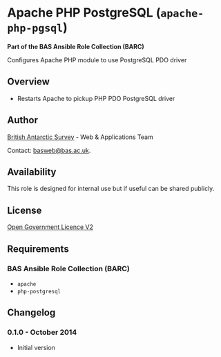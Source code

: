 # Apache PHP PostgreSQL (`apache-php-pgsql`)

**Part of the BAS Ansible Role Collection (BARC)**

Configures Apache PHP module to use PostgreSQL PDO driver

## Overview

* Restarts Apache to pickup PHP PDO PostgreSQL driver

## Author

[British Antarctic Survey](http://www.antarctica.ac.uk) - Web & Applications Team

Contact: [basweb@bas.ac.uk](mailto:basweb@bas.ac.uk).

## Availability

This role is designed for internal use but if useful can be shared publicly.

## License

[Open Government Licence V2](https://www.nationalarchives.gov.uk/doc/open-government-licence/version/2/)

## Requirements

### BAS Ansible Role Collection (BARC)

* `apache`
* `php-postgresql`

## Changelog

### 0.1.0 - October 2014

* Initial version

